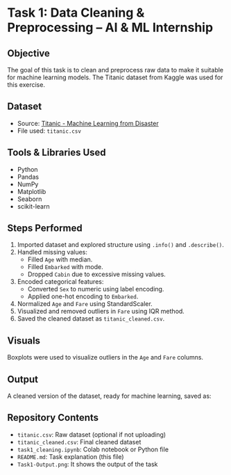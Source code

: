 #  Task 1: Data Cleaning & Preprocessing – AI & ML Internship

##  Objective
The goal of this task is to clean and preprocess raw data to make it suitable for machine learning models. The Titanic dataset from Kaggle was used for this exercise.

##  Dataset
- Source: [Titanic - Machine Learning from Disaster](https://www.kaggle.com/datasets/yasserh/titanic-dataset)
- File used: `titanic.csv`

## Tools & Libraries Used
- Python
- Pandas
- NumPy
- Matplotlib
- Seaborn
- scikit-learn

##  Steps Performed
1. Imported dataset and explored structure using `.info()` and `.describe()`.
2. Handled missing values:
   - Filled `Age` with median.
   - Filled `Embarked` with mode.
   - Dropped `Cabin` due to excessive missing values.
3. Encoded categorical features:
   - Converted `Sex` to numeric using label encoding.
   - Applied one-hot encoding to `Embarked`.
4. Normalized `Age` and `Fare` using StandardScaler.
5. Visualized and removed outliers in `Fare` using IQR method.
6. Saved the cleaned dataset as `titanic_cleaned.csv`.

##  Visuals
Boxplots were used to visualize outliers in the `Age` and `Fare` columns.

##  Output
A cleaned version of the dataset, ready for machine learning, saved as:

##  Repository Contents
- `titanic.csv`: Raw dataset (optional if not uploading)
- `titanic_cleaned.csv`: Final cleaned dataset
- `task1_cleaning.ipynb`: Colab notebook or Python file
- `README.md`: Task explanation (this file)
- `Task1-Output.png`: It shows the output of the task


